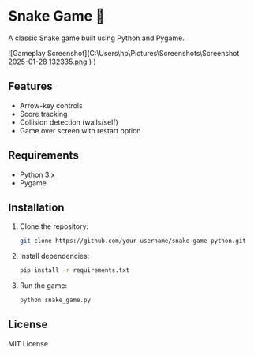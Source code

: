# Snake Game 🐍

A classic Snake game built using Python and Pygame.

![Gameplay Screenshot](C:\Users\hp\Pictures\Screenshots\Screenshot 2025-01-28 132335.png )
)

## Features
- Arrow-key controls
- Score tracking
- Collision detection (walls/self)
- Game over screen with restart option

## Requirements
- Python 3.x
- Pygame

## Installation
1. Clone the repository:
   ```bash
   git clone https://github.com/your-username/snake-game-python.git
   ```
2. Install dependencies:
   ```bash
   pip install -r requirements.txt
   ```
3. Run the game:
   ```bash
   python snake_game.py
   ```

## License
MIT License
